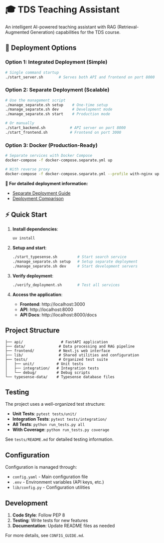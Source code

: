 # 🎓 TDS Teaching Assistant

An intelligent AI-powered teaching assistant with RAG (Retrieval-Augmented Generation) capabilities for the TDS course.

## 🚀 **Deployment Options**

### **Option 1: Integrated Deployment (Simple)**
```bash
# Single command startup
./start_server.sh       # Serves both API and frontend on port 8000
```

### **Option 2: Separate Deployment (Scalable)**
```bash
# Use the management script
./manage_separate.sh setup    # One-time setup
./manage_separate.sh dev      # Development mode
./manage_separate.sh start    # Production mode

# Or manually
./start_backend.sh           # API server on port 8000
./start_frontend.sh          # Frontend on port 3000
```

### **Option 3: Docker (Production-Ready)**
```bash
# Separate services with Docker Compose
docker-compose -f docker-compose.separate.yml up

# With reverse proxy
docker-compose -f docker-compose.separate.yml --profile with-nginx up
```

**📖 For detailed deployment information:**
- [Separate Deployment Guide](SEPARATE_DEPLOYMENT.md)
- [Deployment Comparison](DEPLOYMENT_COMPARISON.md)

## ⚡ **Quick Start**

1. **Install dependencies**:
   ```bash
   uv install
   ```

2. **Setup and start**:
   ```bash
   ./start_typesense.sh         # Start search service
   ./manage_separate.sh setup   # Setup separate deployment
   ./manage_separate.sh dev     # Start development servers
   ```

3. **Verify deployment**:
   ```bash
   ./verify_deployment.sh       # Test all services
   ```

4. **Access the application**:
   - **Frontend**: http://localhost:3000
   - **API**: http://localhost:8000
   - **API Docs**: http://localhost:8000/docs

## Project Structure

```
├── api/                 # FastAPI application
├── data/               # Data processing and RAG pipeline
├── frontend/           # Next.js web interface
├── lib/                # Shared utilities and configuration
├── tests/              # Organized test suite
│   ├── unit/          # Unit tests
│   ├── integration/   # Integration tests
│   └── debug/         # Debug scripts
└── typesense-data/    # Typesense database files
```

## Testing

The project uses a well-organized test structure:

- **Unit Tests**: `pytest tests/unit/`
- **Integration Tests**: `pytest tests/integration/`  
- **All Tests**: `python run_tests.py all`
- **With Coverage**: `python run_tests.py coverage`

See `tests/README.md` for detailed testing information.

## Configuration

Configuration is managed through:
- `config.yaml` - Main configuration file
- `.env` - Environment variables (API keys, etc.)
- `lib/config.py` - Configuration utilities

## Development

1. **Code Style**: Follow PEP 8
2. **Testing**: Write tests for new features
3. **Documentation**: Update README files as needed

For more details, see `CONFIG_GUIDE.md`.